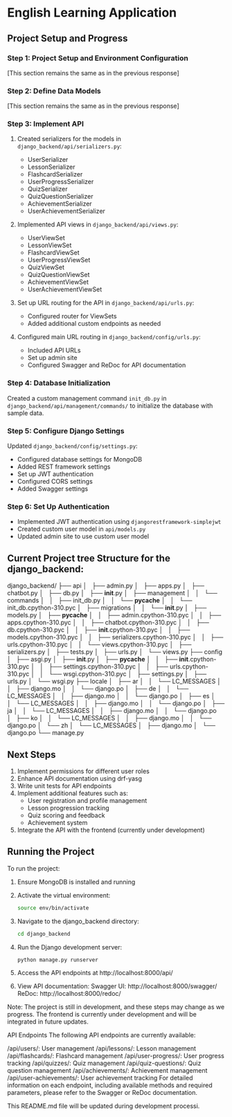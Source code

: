 # English Learning Application

## Project Setup and Progress

### Step 1: Project Setup and Environment Configuration

[This section remains the same as in the previous response]

### Step 2: Define Data Models

[This section remains the same as in the previous response]

### Step 3: Implement API

1. Created serializers for the models in `django_backend/api/serializers.py`:
   - UserSerializer
   - LessonSerializer
   - FlashcardSerializer
   - UserProgressSerializer
   - QuizSerializer
   - QuizQuestionSerializer
   - AchievementSerializer
   - UserAchievementSerializer

2. Implemented API views in `django_backend/api/views.py`:
   - UserViewSet
   - LessonViewSet
   - FlashcardViewSet
   - UserProgressViewSet
   - QuizViewSet
   - QuizQuestionViewSet
   - AchievementViewSet
   - UserAchievementViewSet

3. Set up URL routing for the API in `django_backend/api/urls.py`:
   - Configured router for ViewSets
   - Added additional custom endpoints as needed

4. Configured main URL routing in `django_backend/config/urls.py`:
   - Included API URLs
   - Set up admin site
   - Configured Swagger and ReDoc for API documentation

### Step 4: Database Initialization

Created a custom management command `init_db.py` in `django_backend/api/management/commands/` to initialize the database with sample data.

### Step 5: Configure Django Settings

Updated `django_backend/config/settings.py`:
- Configured database settings for MongoDB
- Added REST framework settings
- Set up JWT authentication
- Configured CORS settings
- Added Swagger settings

### Step 6: Set Up Authentication

- Implemented JWT authentication using `djangorestframework-simplejwt`
- Created custom user model in `api/models.py`
- Updated admin site to use custom user model

## Current Project tree Structure for the django_backend:

django_backend/
├── api
│   ├── admin.py
│   ├── apps.py
│   ├── chatbot.py
│   ├── db.py
│   ├── __init__.py
│   ├── management
│   │   └── commands
│   │       ├── init_db.py
│   │       └── __pycache__
│   │           └── init_db.cpython-310.pyc
│   ├── migrations
│   │   └── __init__.py
│   ├── models.py
│   ├── __pycache__
│   │   ├── admin.cpython-310.pyc
│   │   ├── apps.cpython-310.pyc
│   │   ├── chatbot.cpython-310.pyc
│   │   ├── db.cpython-310.pyc
│   │   ├── __init__.cpython-310.pyc
│   │   ├── models.cpython-310.pyc
│   │   ├── serializers.cpython-310.pyc
│   │   ├── urls.cpython-310.pyc
│   │   └── views.cpython-310.pyc
│   ├── serializers.py
│   ├── tests.py
│   ├── urls.py
│   └── views.py
├── config
│   ├── asgi.py
│   ├── __init__.py
│   ├── __pycache__
│   │   ├── __init__.cpython-310.pyc
│   │   ├── settings.cpython-310.pyc
│   │   ├── urls.cpython-310.pyc
│   │   └── wsgi.cpython-310.pyc
│   ├── settings.py
│   ├── urls.py
│   └── wsgi.py
├── locale
│   ├── ar
│   │   └── LC_MESSAGES
│   │       ├── django.mo
│   │       └── django.po
│   ├── de
│   │   └── LC_MESSAGES
│   │       ├── django.mo
│   │       └── django.po
│   ├── es
│   │   └── LC_MESSAGES
│   │       ├── django.mo
│   │       └── django.po
│   ├── ja
│   │   └── LC_MESSAGES
│   │       ├── django.mo
│   │       └── django.po
│   ├── ko
│   │   └── LC_MESSAGES
│   │       ├── django.mo
│   │       └── django.po
│   └── zh
│       └── LC_MESSAGES
│           ├── django.mo
│           └── django.po
└── manage.py


## Next Steps

1. Implement permissions for different user roles
2. Enhance API documentation using drf-yasg
3. Write unit tests for API endpoints
4. Implement additional features such as:
   - User registration and profile management
   - Lesson progression tracking
   - Quiz scoring and feedback
   - Achievement system
5. Integrate the API with the frontend (currently under development)

## Running the Project

To run the project:

1. Ensure MongoDB is installed and running
2. Activate the virtual environment:
   ```bash
   source env/bin/activate

3. Navigate to the django_backend directory:
   ```bash
   cd django_backend

4. Run the Django development server:
   ```bash
   python manage.py runserver

5.  Access the API endpoints at http://localhost:8000/api/

6. View API documentation:
Swagger UI: http://localhost:8000/swagger/
ReDoc: http://localhost:8000/redoc/

Note: The project is still in development, and these steps may change as we progress. The frontend is currently under development and will be integrated in future updates.

API Endpoints
The following API endpoints are currently available:

/api/users/: User management
/api/lessons/: Lesson management
/api/flashcards/: Flashcard management
/api/user-progress/: User progress tracking
/api/quizzes/: Quiz management
/api/quiz-questions/: Quiz question management
/api/achievements/: Achievement management
/api/user-achievements/: User achievement tracking
For detailed information on each endpoint, including available methods and required parameters, please refer to the Swagger or ReDoc documentation.

This README.md file will be updated during development processi.
